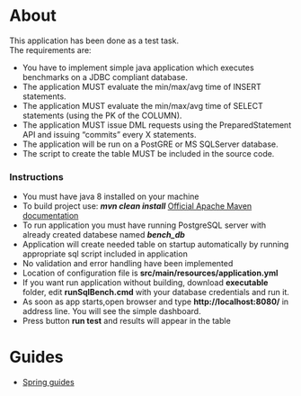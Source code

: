 # About

This application has been done as a test task.<br/>
The requirements are:
- You have to implement simple java application which executes benchmarks on a JDBC compliant database.
- The application MUST evaluate the min/max/avg time of INSERT statements.
- The application MUST evaluate the min/max/avg time of SELECT statements (using the PK of the COLUMN).
- The application MUST issue DML requests using the PreparedStatement API and issuing “commits” every X statements.
- The application will be run on a PostGRE or MS SQLServer database.
- The script to create the table MUST be included in the source code. 

### Instructions
- You must have java 8 installed on your machine
- To build project use: *<b>mvn clean install</b>* [Official Apache Maven documentation](https://maven.apache.org/guides/index.html)
- To run application you must have running PostgreSQL server with already created databese named *<b>bench_db</b>*
- Application will create needed table on startup automatically by running appropriate sql script included in application
- No validation and error handling have been implemented
- Location of configuration file is <b>src/main/resources/application.yml</b>
- If you want run application without building, download <b>executable</b> folder, edit <b>runSqlBench.cmd</b> with your database credentials and run it.
- As soon as app starts,open browser and type <b>http://localhost:8080/</b> in address line. You will see the simple dashboard.
- Press button <b>run test</b> and results will appear in the table



# Guides
 

* [Spring guides](https://spring.io/guides)


